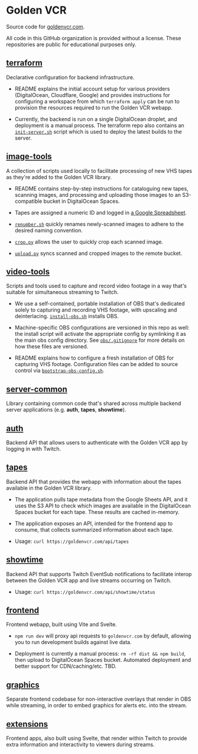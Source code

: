 # Golden VCR

Source code for [goldenvcr.com](http://goldenvcr.com/).

All code in this GitHub organization is provided without a license. These repositories
are public for educational purposes only.

## [**terraform**](https://github.com/golden-vcr/terraform)

Declarative configuration for backend infrastructure.
  
- README explains the initial account setup for various providers (DigitalOcean,
  Cloudflare, Google) and provides instructions for configuring a workspace from which
  `terraform apply` can be run to provision the resources required to run the
  Golden VCR webapp.

- Currently, the backend is run on a single DigitalOcean droplet, and deployment is a
  manual process. The terraform repo also contains an
  [`init-server.sh`](https://github.com/golden-vcr/terraform/blob/main/init-server.sh)
  script which is used to deploy the latest builds to the server.

## [**image-tools**](https://github.com/golden-vcr/image-tools)

A collection of scripts used locally to facilitate processing of new VHS tapes as
they're added to the Golden VCR library.

- README contains step-by-step instructions for cataloguing new tapes, scanning images,
  and processing and uploading those images to an S3-compatible bucket in DigitalOcean
  Spaces.

- Tapes are assigned a numeric ID and logged in
  [a Google Spreadsheet](https://docs.google.com/spreadsheets/d/1cR9Lbw9_VGQcEn8eGD2b5MwGRGzKugKZ9PVFkrqmA7k/edit).

- [`renumber.sh`](https://github.com/golden-vcr/image-tools/blob/main/renumber.sh)
  quickly renames newly-scanned images to adhere to the desired naming convention.

- [`crop.py`](https://github.com/golden-vcr/image-tools/blob/main/crop.py) allows
  the user to quickly crop each scanned image.

- [`upload.py`](https://github.com/golden-vcr/image-tools/blob/main/upload.py) syncs
  scanned and cropped images to the remote bucket.

## [**video-tools**](https://github.com/golden-vcr/video-tools)

Scripts and tools used to capture and record video footage in a way that's suitable for
simultaneous streaming to Twitch.

- We use a self-contained, portable installation of OBS that's dedicated solely to
  capturing and recording VHS footage, with upscaling and deinterlacing.
  [`install-obs.sh`](https://github.com/golden-vcr/video-tools/blob/main/install-obs.sh)
  installs OBS.

- Machine-specific OBS configurations are versioned in this repo as well: the install
  script will activate the appropriate config by symlinking it as the main obs config
  directory. See [`obs/.gitignore`](https://github.com/golden-vcr/video-tools/blob/main/obs/.gitignore)
  for more details on how these files are versioned.

- README explains how to configure a fresh installation of OBS for capturing VHS
  footage. Configuration files can be added to source control via
  [`bootstrap-obs-config.sh`](https://github.com/golden-vcr/video-tools/blob/main/bootstrap-obs-config.sh).

## [**server-common**](https://github.com/golden-vcr/server-common)

Library containing common code that's shared across multiple backend server applications
(e.g. **auth**, **tapes**, **showtime**).

## [**auth**](https://github.com/golden-vcr/auth)

Backend API that allows users to authenticate with the Golden VCR app by logging in with
Twitch.

## [**tapes**](https://github.com/golden-vcr/tapes)

Backend API that provides the webapp with information about the tapes available in the
Golden VCR library.

- The application pulls tape metadata from the Google Sheets API, and it uses the S3
  API to check which images are available in the DigitalOcean Spaces bucket for each
  tape. These results are cached in-memory.

- The application exposes an API, intended for the frontend app to consume, that
  collects summarized information about each tape.

- Usage: `curl https://goldenvcr.com/api/tapes`

## [**showtime**](https://github.com/golden-vcr/showtime)

Backend API that supports Twitch EventSub notifications to facilitate interop between
the Golden VCR app and live streams occurring on Twitch.

- Usage: `curl https://goldenvcr.com/api/showtime/status`

## [**frontend**](https://github.com/golden-vcr/frontend)

Frontend webapp, built using Vite and Svelte.

- `npm run dev` will proxy api requests to `goldenvcr.com` by default, allowing you
  to run development builds against live data.

- Deployment is currently a manual process: `rm -rf dist && npm build`, then upload
  to DigitalOcean Spaces bucket. Automated deployment and better support for
  CDN/caching/etc. TBD.

## [**graphics**](https://github.com/golden-vcr/graphics)

Separate frontend codebase for non-interactive overlays that render in OBS while
streaming, in order to embed graphics for alerts etc. into the stream.

## [**extensions**](https://github.com/golden-vcr/extensions)

Frontend apps, also built using Svelte, that render within Twitch to provide extra
information and interactivity to viewers during streams.
